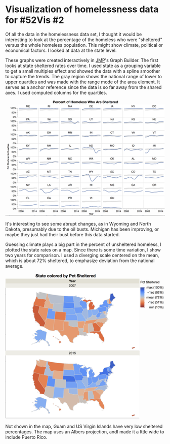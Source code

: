 # Visualization of homelessness data for #52Vis #2

Of all the data in the homelessness data set, I thought it would be interesting to look at the percentage of the homeless who were "sheltered" versus the whole homeless population. This might show climate, political or economical factors. I looked at data at the state level.

These graphs were created interactively in [JMP](http://jmp.com)'s Graph Builder. The first looks at state sheltered rates over time. I used state as a grouping variable to get a small multiples effect and showed the data with a spline smoother to capture the trends. The gray region shows the national range of lower to upper quartiles and was made with the range mode of the area element. It serves as a anchor reference since the data is so far away from the shared axes. I used computed columns for the quartiles.

![percent sheltered](homelesslines.png "Small Multiples of Percent Homeless")

It's interesting to see some abrupt changes, as in Wyoming and North Dakota, presumably due to the oil busts. Michigan has been improving, or maybe they just had their bust before this data started.

Guessing climate plays a big part in the percent of unsheltered homeless, I plotted the state rates on a map. Since there is some time variation, I show two years for comparison. I used a diverging scale centered on the mean, which is about 72% sheltered, to emphasize deviation from the national average.

![percent sheltered](homelessmaps.png "Maps with color diverging from the mean")

Not shown in the map, Guam and US Virgin Islands have very low sheltered percentages. The map uses an Albers projection, andI made it a lttle wide to include Puerto Rico.



